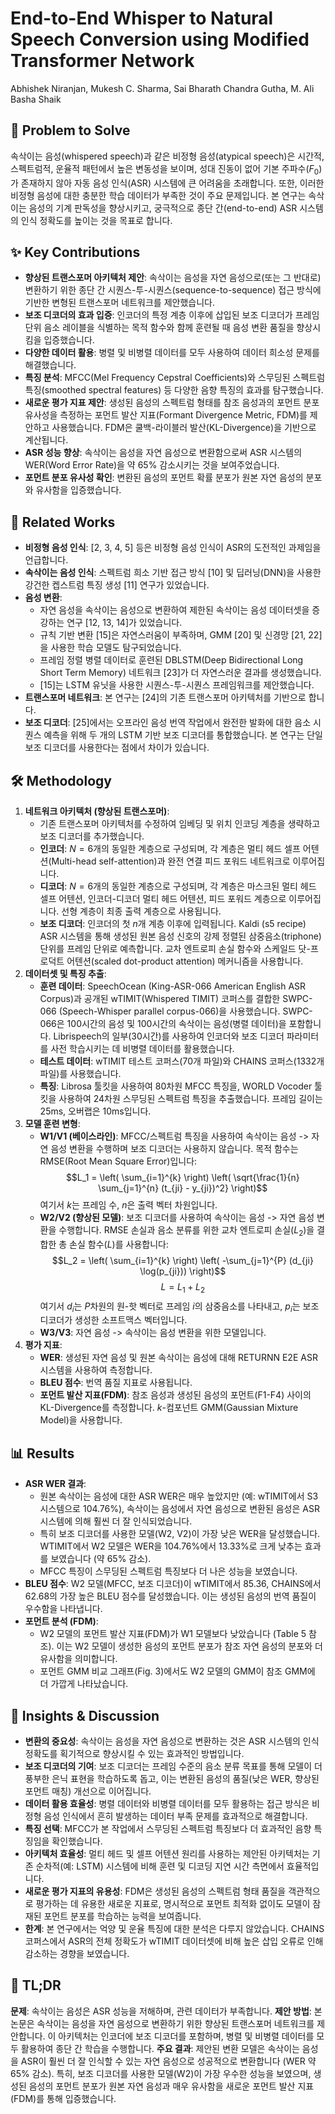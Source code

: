 # End-to-End Whisper to Natural Speech Conversion using Modified Transformer Network

Abhishek Niranjan, Mukesh C. Sharma, Sai Bharath Chandra Gutha, M. Ali Basha Shaik

## 🧩 Problem to Solve

속삭이는 음성(whispered speech)과 같은 비정형 음성(atypical speech)은 시간적, 스펙트럼적, 운율적 패턴에서 높은 변동성을 보이며, 성대 진동이 없어 기본 주파수($F_0$)가 존재하지 않아 자동 음성 인식(ASR) 시스템에 큰 어려움을 초래합니다. 또한, 이러한 비정형 음성에 대한 충분한 학습 데이터가 부족한 것이 주요 문제입니다. 본 연구는 속삭이는 음성의 기계 판독성을 향상시키고, 궁극적으로 종단 간(end-to-end) ASR 시스템의 인식 정확도를 높이는 것을 목표로 합니다.

## ✨ Key Contributions

- **향상된 트랜스포머 아키텍처 제안**: 속삭이는 음성을 자연 음성으로(또는 그 반대로) 변환하기 위한 종단 간 시퀀스-투-시퀀스(sequence-to-sequence) 접근 방식에 기반한 변형된 트랜스포머 네트워크를 제안했습니다.
- **보조 디코더의 효과 입증**: 인코더의 특정 계층 이후에 삽입된 보조 디코더가 프레임 단위 음소 레이블을 식별하는 목적 함수와 함께 훈련될 때 음성 변환 품질을 향상시킴을 입증했습니다.
- **다양한 데이터 활용**: 병렬 및 비병렬 데이터를 모두 사용하여 데이터 희소성 문제를 해결했습니다.
- **특징 분석**: MFCC(Mel Frequency Cepstral Coefficients)와 스무딩된 스펙트럼 특징(smoothed spectral features) 등 다양한 음향 특징의 효과를 탐구했습니다.
- **새로운 평가 지표 제안**: 생성된 음성의 스펙트럼 형태를 참조 음성과의 포먼트 분포 유사성을 측정하는 포먼트 발산 지표(Formant Divergence Metric, FDM)를 제안하고 사용했습니다. FDM은 쿨백-라이블러 발산(KL-Divergence)을 기반으로 계산됩니다.
- **ASR 성능 향상**: 속삭이는 음성을 자연 음성으로 변환함으로써 ASR 시스템의 WER(Word Error Rate)을 약 65% 감소시키는 것을 보여주었습니다.
- **포먼트 분포 유사성 확인**: 변환된 음성의 포먼트 확률 분포가 원본 자연 음성의 분포와 유사함을 입증했습니다.

## 📎 Related Works

- **비정형 음성 인식**: [2, 3, 4, 5] 등은 비정형 음성 인식이 ASR의 도전적인 과제임을 언급합니다.
- **속삭이는 음성 인식**: 스펙트럼 희소 기반 접근 방식 [10] 및 딥러닝(DNN)을 사용한 강건한 켑스트럼 특징 생성 [11] 연구가 있었습니다.
- **음성 변환**:
  - 자연 음성을 속삭이는 음성으로 변환하여 제한된 속삭이는 음성 데이터셋을 증강하는 연구 [12, 13, 14]가 있었습니다.
  - 규칙 기반 변환 [15]은 자연스러움이 부족하며, GMM [20] 및 신경망 [21, 22]을 사용한 학습 모델도 탐구되었습니다.
  - 프레임 정렬 병렬 데이터로 훈련된 DBLSTM(Deep Bidirectional Long Short Term Memory) 네트워크 [23]가 더 자연스러운 결과를 생성했습니다.
  - [15]는 LSTM 유닛을 사용한 시퀀스-투-시퀀스 프레임워크를 제안했습니다.
- **트랜스포머 네트워크**: 본 연구는 [24]의 기존 트랜스포머 아키텍처를 기반으로 합니다.
- **보조 디코더**: [25]에서는 오프라인 음성 번역 작업에서 완전한 발화에 대한 음소 시퀀스 예측을 위해 두 개의 LSTM 기반 보조 디코더를 통합했습니다. 본 연구는 단일 보조 디코더를 사용한다는 점에서 차이가 있습니다.

## 🛠️ Methodology

1. **네트워크 아키텍처 (향상된 트랜스포머)**:
   - 기존 트랜스포머 아키텍처를 수정하여 임베딩 및 위치 인코딩 계층을 생략하고 보조 디코더를 추가했습니다.
   - **인코더**: $N=6$개의 동일한 계층으로 구성되며, 각 계층은 멀티 헤드 셀프 어텐션(Multi-head self-attention)과 완전 연결 피드 포워드 네트워크로 이루어집니다.
   - **디코더**: $N=6$개의 동일한 계층으로 구성되며, 각 계층은 마스크된 멀티 헤드 셀프 어텐션, 인코더-디코더 멀티 헤드 어텐션, 피드 포워드 계층으로 이루어집니다. 선형 계층이 최종 출력 계층으로 사용됩니다.
   - **보조 디코더**: 인코더의 첫 $n$개 계층 이후에 입력됩니다. Kaldi (s5 recipe) ASR 시스템을 통해 생성된 원본 음성 신호의 강제 정렬된 삼중음소(triphone) 단위를 프레임 단위로 예측합니다. 교차 엔트로피 손실 함수와 스케일드 닷-프로덕트 어텐션(scaled dot-product attention) 메커니즘을 사용합니다.
2. **데이터셋 및 특징 추출**:
   - **훈련 데이터**: SpeechOcean (King-ASR-066 American English ASR Corpus)과 공개된 wTIMIT(Whispered TIMIT) 코퍼스를 결합한 SWPC-066 (Speech-Whisper parallel corpus-066)을 사용했습니다. SWPC-066은 100시간의 음성 및 100시간의 속삭이는 음성(병렬 데이터)을 포함합니다. Librispeech의 일부(30시간)를 사용하여 인코더와 보조 디코더 파라미터를 사전 학습시키는 데 비병렬 데이터를 활용했습니다.
   - **테스트 데이터**: wTIMIT 테스트 코퍼스(70개 파일)와 CHAINS 코퍼스(1332개 파일)를 사용했습니다.
   - **특징**: Librosa 툴킷을 사용하여 80차원 MFCC 특징을, WORLD Vocoder 툴킷을 사용하여 24차원 스무딩된 스펙트럼 특징을 추출했습니다. 프레임 길이는 25ms, 오버랩은 10ms입니다.
3. **모델 훈련 변형**:
   - **W1/V1 (베이스라인)**: MFCC/스펙트럼 특징을 사용하여 속삭이는 음성 -> 자연 음성 변환을 수행하며 보조 디코더는 사용하지 않습니다. 목적 함수는 RMSE(Root Mean Square Error)입니다:
     $$L_1 = \left( \sum_{i=1}^{k} \right) \left( \sqrt{\frac{1}{n} \sum_{j=1}^{n} (t_{ji} - y_{ji})^2} \right)$$
     여기서 $k$는 프레임 수, $n$은 출력 벡터 차원입니다.
   - **W2/V2 (향상된 모델)**: 보조 디코더를 사용하여 속삭이는 음성 -> 자연 음성 변환을 수행합니다. RMSE 손실과 음소 분류를 위한 교차 엔트로피 손실($L_2$)을 결합한 총 손실 함수($L$)를 사용합니다:
     $$L_2 = \left( \sum_{i=1}^{k} \right) \left( -\sum_{j=1}^{P} (d_{ji} \log(p_{ji})) \right)$$
     $$L = L_1 + L_2$$
     여기서 $d_i$는 $P$차원의 원-핫 벡터로 프레임 $i$의 삼중음소를 나타내고, $p_i$는 보조 디코더가 생성한 소프트맥스 벡터입니다.
   - **W3/V3**: 자연 음성 -> 속삭이는 음성 변환을 위한 모델입니다.
4. **평가 지표**:
   - **WER**: 생성된 자연 음성 및 원본 속삭이는 음성에 대해 RETURNN E2E ASR 시스템을 사용하여 측정합니다.
   - **BLEU 점수**: 번역 품질 지표로 사용됩니다.
   - **포먼트 발산 지표(FDM)**: 참조 음성과 생성된 음성의 포먼트(F1-F4) 사이의 KL-Divergence를 측정합니다. $k$-컴포넌트 GMM(Gaussian Mixture Model)을 사용합니다.

## 📊 Results

- **ASR WER 결과**:
  - 원본 속삭이는 음성에 대한 ASR WER은 매우 높았지만 (예: wTIMIT에서 S3 시스템으로 104.76%), 속삭이는 음성에서 자연 음성으로 변환된 음성은 ASR 시스템에 의해 훨씬 더 잘 인식되었습니다.
  - 특히 보조 디코더를 사용한 모델(W2, V2)이 가장 낮은 WER을 달성했습니다. WTIMIT에서 W2 모델은 WER을 104.76%에서 13.33%로 크게 낮추는 효과를 보였습니다 (약 65% 감소).
  - MFCC 특징이 스무딩된 스펙트럼 특징보다 더 나은 성능을 보였습니다.
- **BLEU 점수**: W2 모델(MFCC, 보조 디코더)이 wTIMIT에서 85.36, CHAINS에서 62.68의 가장 높은 BLEU 점수를 달성했습니다. 이는 생성된 음성의 번역 품질이 우수함을 나타냅니다.
- **포먼트 분석 (FDM)**:
  - W2 모델의 포먼트 발산 지표(FDM)가 W1 모델보다 낮았습니다 (Table 5 참조). 이는 W2 모델이 생성한 음성의 포먼트 분포가 참조 자연 음성의 분포와 더 유사함을 의미합니다.
  - 포먼트 GMM 비교 그래프(Fig. 3)에서도 W2 모델의 GMM이 참조 GMM에 더 가깝게 나타났습니다.

## 🧠 Insights & Discussion

- **변환의 중요성**: 속삭이는 음성을 자연 음성으로 변환하는 것은 ASR 시스템의 인식 정확도를 획기적으로 향상시킬 수 있는 효과적인 방법입니다.
- **보조 디코더의 기여**: 보조 디코더는 프레임 수준의 음소 분류 목표를 통해 모델이 더 풍부한 은닉 표현을 학습하도록 돕고, 이는 변환된 음성의 품질(낮은 WER, 향상된 포먼트 매칭) 개선으로 이어집니다.
- **데이터 활용 효율성**: 병렬 데이터와 비병렬 데이터를 모두 활용하는 접근 방식은 비정형 음성 인식에서 흔히 발생하는 데이터 부족 문제를 효과적으로 해결합니다.
- **특징 선택**: MFCC가 본 작업에서 스무딩된 스펙트럼 특징보다 더 효과적인 음향 특징임을 확인했습니다.
- **아키텍처 효율성**: 멀티 헤드 및 셀프 어텐션 원리를 사용하는 제안된 아키텍처는 기존 순차적(예: LSTM) 시스템에 비해 훈련 및 디코딩 지연 시간 측면에서 효율적입니다.
- **새로운 평가 지표의 유용성**: FDM은 생성된 음성의 스펙트럼 형태 품질을 객관적으로 평가하는 데 유용한 새로운 지표로, 명시적으로 포먼트 최적화 없이도 모델이 잠재된 포먼트 분포를 학습하는 능력을 보여줍니다.
- **한계**: 본 연구에서는 억양 및 운율 특징에 대한 분석은 다루지 않았습니다. CHAINS 코퍼스에서 ASR의 전체 정확도가 wTIMIT 데이터셋에 비해 높은 삽입 오류로 인해 감소하는 경향을 보였습니다.

## 📌 TL;DR

**문제**: 속삭이는 음성은 ASR 성능을 저해하며, 관련 데이터가 부족합니다.
**제안 방법**: 본 논문은 속삭이는 음성을 자연 음성으로 변환하기 위한 향상된 트랜스포머 네트워크를 제안합니다. 이 아키텍처는 인코더에 보조 디코더를 포함하며, 병렬 및 비병렬 데이터를 모두 활용하여 종단 간 학습을 수행합니다.
**주요 결과**: 제안된 변환 모델은 속삭이는 음성을 ASR이 훨씬 더 잘 인식할 수 있는 자연 음성으로 성공적으로 변환합니다 (WER 약 65% 감소). 특히, 보조 디코더를 사용한 모델(W2)이 가장 우수한 성능을 보였으며, 생성된 음성의 포먼트 분포가 원본 자연 음성과 매우 유사함을 새로운 포먼트 발산 지표(FDM)를 통해 입증했습니다.

